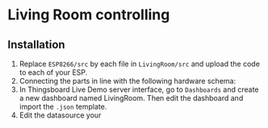 # Living Room controlling 

## Installation
1. Replace `ESP8266/src` by each file in `LivingRoom/src` and upload the code to each of your ESP.
2. Connecting the parts in line with the following hardware schema:
3. In Thingsboard Live Demo server interface, go to `Dashboards` and create a new dashboard named LivingRoom. Then edit the dashboard and import the `.json` template.
4. Edit the datasource your